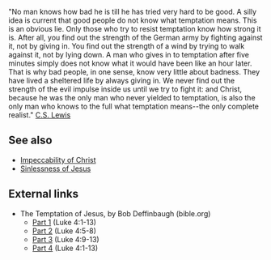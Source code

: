 "No man knows how bad he is till he has tried very hard to be good.
A silly idea is current that good people do not know what
temptation means. This is an obvious lie. Only those who try to
resist temptation know how strong it is. After all, you find out
the strength of the German army by fighting against it, not by
giving in. You find out the strength of a wind by trying to walk
against it, not by lying down. A man who gives in to temptation
after five minutes simply does not know what it would have been
like an hour later. That is why bad people, in one sense, know very
little about badness. They have lived a sheltered life by always
giving in. We never find out the strength of the evil impulse
inside us until we try to fight it: and Christ, because he was the
only man who never yielded to temptation, is also the only man who
knows to the full what temptation means--the only complete
realist." [C.S. Lewis](C.S._Lewis)

## See also

-   [Impeccability of Christ](Impeccability_of_Christ "Impeccability of Christ")
-   [Sinlessness of Jesus](Sinlessness_of_Jesus "Sinlessness of Jesus")

## External links

-   The Temptation of Jesus, by Bob Deffinbaugh (bible.org)
    -   [Part 1](http://www.bible.org/page.asp?page_id=1014) (Luke
        4:1-13)
    -   [Part 2](http://www.bible.org/page.asp?page_id=1015) (Luke
        4:5-8)
    -   [Part 3](http://www.bible.org/page.asp?page_id=1016) (Luke
        4:9-13)
    -   [Part 4](http://www.bible.org/page.asp?page_id=1017) (Luke
        4:1-13)




